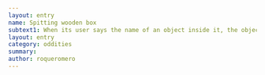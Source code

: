 ```yaml
---
layout: entry 
name: Spitting wooden box
subtext1: When its user says the name of an object inside it, the object jumps out of the box.
layout: entry
category: oddities
summary: 
author: roqueromero
---
```


